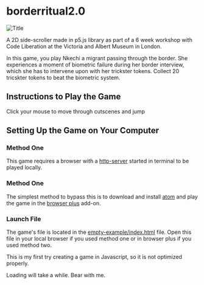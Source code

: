 borderritual2.0
============================================

![Title](https://github.com/tokinifubara/borderritual2.0/blob/master/Figure%205.png)

A 2D side-scroller made in p5.js library as part of a 6 week workshop with Code Liberation at the Victoria and Albert Museum in London.

In this game, you play Nkechi a migrant passing through the border. She experiences a moment of biometric failure during her border interview, which she has to intervene upon with her trickster tokens. Collect 20 tricskter tokens to beat the biometric system.


Instructions to Play the Game
-------------------------------------------

Click your mouse to move through cutscenes and jump


Setting Up the Game on Your Computer
--------------------------------------------

### Method One

This game requires a browser with a  [http-server] started in terminal to be played locally.


### Method One

The simplest method to bypass this is to download and install [atom] and play the game in the [browser plus] add-on.

### Launch File

The game's file is located in the [empty-example/index.html] file. Open this file in your local browser if you used method one or in browser plus if you used method two.

This is my first try creating a game in Javascript, so it is not optimized properly.

Loading will take a while. Bear with me.



[http-server]: https://www.npmjs.com/package/http-server
[atom]: https://atom.io 
[browser plus]: https://atom.io/packages/browser-plus
[empty-example/index.html]: https://github.com/tokinifubara/borderritual2.0/blob/master/empty-example/index.html